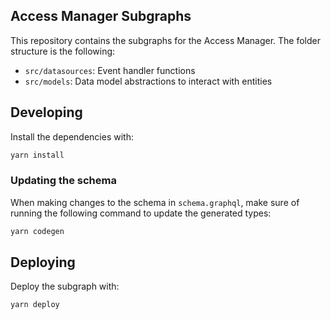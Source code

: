 ## Access Manager Subgraphs

This repository contains the subgraphs for the Access Manager. The folder structure is the following:

- `src/datasources`: Event handler functions
- `src/models`: Data model abstractions to interact with entities

## Developing

Install the dependencies with:

```bash
yarn install
```

### Updating the schema

When making changes to the schema in `schema.graphql`, make sure of running the following command to update the generated types:

```bash
yarn codegen
```

## Deploying

Deploy the subgraph with:

```bash
yarn deploy
```
